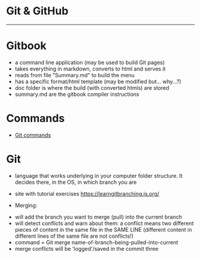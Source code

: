 # Git & GitHub


____________________________________

# Gitbook

- a command line application (may be used to build Git pages)
- takes everything in markdown, converts to html and serves it
- reads from file "Summary.md" to build the menu
- has a specific format/html template (may be modified but... why...?)
- doc folder is where the build (with converted htmls) are stored
- summary.md are the gitbook compiler instructions

# Commands

- [Git commands](https://marianacaselladossantos.github.io/My-Elewa-Study-Journal/concepts/ConceptsIndex.html/#git)

# Git

- language that works underlying in your computer folder structure. It decides there, in the OS, in which branch you are

- site with tutorial exercises https://learngitbranching.js.org/

*  Merging:
- will add the branch you want to merge (pull) into the current branch
- will detect conflicts and warn about them: a conflict means two different pieces of content in the same file in the SAME LINE (different content in different lines of the same file are not conflicts!)
- command = Git merge name-of-branch-being-pulled-into-current
- merge conflicts will be 'logged'/saved in the commit three